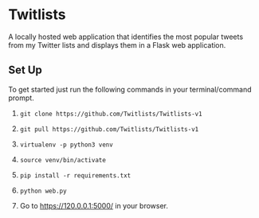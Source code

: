 # Twitlists

A locally hosted web application that identifies the most popular tweets from my Twitter lists and displays them in a Flask web application.


## **Set Up**

To get started just run the following commands in your terminal/command prompt.

1. `git clone https://github.com/Twitlists/Twitlists-v1` 

2. `git pull https://github.com/Twitlists/Twitlists-v1`

3. `virtualenv -p python3 venv`
	
4. `source venv/bin/activate`

5. `pip install -r requirements.txt`

6. `python web.py`

7.  Go to https://120.0.0.1:5000/ in your browser.
